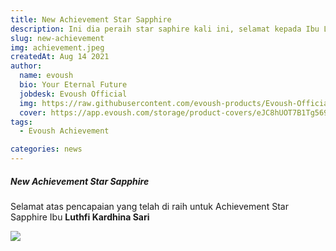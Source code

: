```yaml
---
title: New Achievement Star Sapphire 
description: Ini dia peraih star saphire kali ini, selamat kepada Ibu Luthfi Kardhina Sari, atas pencapaiannya menjadi Star Sapphire Achievement.
slug: new-achievement
img: achievement.jpeg
createdAt: Aug 14 2021
author:
  name: evoush
  bio: Your Eternal Future
  jobdesk: Evoush Official
  img: https://raw.githubusercontent.com/evoush-products/Evoush-Official-Website/master/static/icon_128.png
  cover: https://app.evoush.com/storage/product-covers/eJC8hUOT7B1Tg56943hWhsI9KMH8k7CdRe2OFDbo.jpg
tags: 
  - Evoush Achievement

categories: news
---  
```


##### New Achievement Star Sapphire  

Selamat atas pencapaian yang telah di raih untuk Achievement Star Sapphire Ibu **Luthfi Kardhina Sari**  

<img src="https://raw.githubusercontent.com/evoush12/bahan_evoush/master/news/achievement.jpeg" class="img-fluid img-responsive">